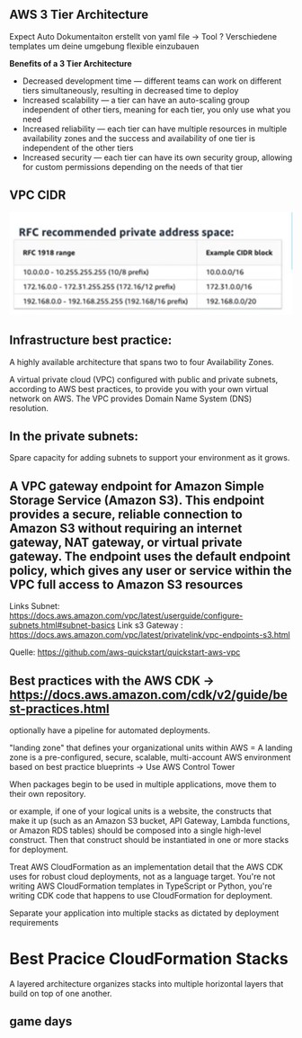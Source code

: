 
## AWS 3 Tier Architecture

Expect Auto Dokumentaiton erstellt von yaml file -> Tool ?
Verschiedene templates um deine umgebung flexible einzubauen  


**Benefits of a 3 Tier Architecture**
- Decreased development time — different teams can work on different tiers simultaneously, resulting in decreased time to deploy
- Increased scalability — a tier can have an auto-scaling group independent of other tiers, meaning for each tier, you only use what you need
- Increased reliability — each tier can have multiple resources in multiple availability zones and the success and availability of one tier is independent of the other tiers
- Increased security — each tier can have its own security group, allowing for custom permissions depending on the needs of that tier

## VPC CIDR

![CIDR Block](images/rec_vpc_cidr.png)


## Infrastructure best practice:

A highly available architecture that spans two to four Availability Zones.

A virtual private cloud (VPC) configured with public and private subnets, according to AWS best practices, to provide you with your own virtual network on AWS. The VPC provides Domain Name System (DNS) resolution.


## In the private subnets:

Spare capacity for adding subnets to support your environment as it grows.

## A VPC gateway endpoint for Amazon Simple Storage Service (Amazon S3). This endpoint provides a secure, reliable connection to Amazon S3 without requiring an internet gateway, NAT gateway, or virtual private gateway. The endpoint uses the default endpoint policy, which gives any user or service within the VPC full access to Amazon S3 resources

Links Subnet: https://docs.aws.amazon.com/vpc/latest/userguide/configure-subnets.html#subnet-basics
Link s3 Gateway : https://docs.aws.amazon.com/vpc/latest/privatelink/vpc-endpoints-s3.html

Quelle: https://github.com/aws-quickstart/quickstart-aws-vpc


## Best practices with the AWS CDK  -> https://docs.aws.amazon.com/cdk/v2/guide/best-practices.html

optionally have a pipeline for automated deployments.

"landing zone" that defines your organizational units within AWS = A landing zone is a pre-configured, secure, scalable, multi-account AWS environment based on best practice blueprints -> Use AWS Control Tower 

When packages begin to be used in multiple applications, move them to their own repository. 

or example, if one of your logical units is a website, the constructs that make it up (such as an Amazon S3 bucket, API Gateway, Lambda functions, or Amazon RDS tables) should be composed into a single high-level construct. Then that construct should be instantiated in one or more stacks for deployment.


Treat AWS CloudFormation as an implementation detail that the AWS CDK uses for robust cloud deployments, not as a language target. You're not writing AWS CloudFormation templates in TypeScript or Python, you're writing CDK code that happens to use CloudFormation for deployment.

Separate your application into multiple stacks as dictated by deployment requirements


# Best Pracice CloudFormation Stacks 

A layered architecture organizes stacks into multiple horizontal layers that build on top of one another. 



## game days